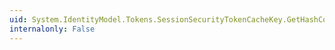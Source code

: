 ```yaml
---
uid: System.IdentityModel.Tokens.SessionSecurityTokenCacheKey.GetHashCode
internalonly: False
---
```

